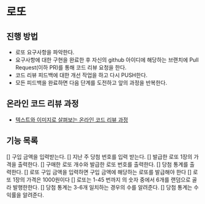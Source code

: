 # 로또
## 진행 방법
* 로또 요구사항을 파악한다.
* 요구사항에 대한 구현을 완료한 후 자신의 github 아이디에 해당하는 브랜치에 Pull Request(이하 PR)를 통해 코드 리뷰 요청을 한다.
* 코드 리뷰 피드백에 대한 개선 작업을 하고 다시 PUSH한다.
* 모든 피드백을 완료하면 다음 단계를 도전하고 앞의 과정을 반복한다.

## 온라인 코드 리뷰 과정
* [텍스트와 이미지로 살펴보는 온라인 코드 리뷰 과정](https://github.com/next-step/nextstep-docs/tree/master/codereview)

## 기능 목록
[] 구입 금액을 입력받는다. 
[] 지난 주 당첨 번호를 입력 받는다.
[] 발급한 로또 1장의 가격을 출력한다. 
[] 구매한 로또 개수와 발급한 로또 번호를 출력한다.
[] 당첨 통계를 출력한다. 
[] 로또 구입 금액을 입력하면 구입 금액에 해당하는 로또를 발급해야 한다
[] 로또 1장의 가격은 1000원이다
[] 로또는 1-45 번까지 의 숫자 중에서 6개를 랜덤으로 골라 발행한한다.
[] 당첨 통계는 3-6개 일치하는 경우의 수를 알려준다. 
[] 당첨 통계는 수익률을 알려준다. 